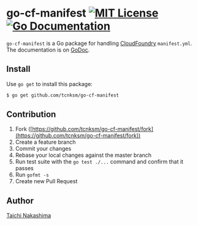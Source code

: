 # go-cf-manifest [![MIT License](http://img.shields.io/badge/license-MIT-blue.svg?style=flat-square)][license] [![Go Documentation](http://img.shields.io/badge/go-documentation-blue.svg?style=flat-square)][godocs]

[license]: https://github.com/tcnksm/go-cf-manifest/blob/master/LICENSE
[godocs]: http://godoc.org/github.com/tcnksm/go-cf-manifest

`go-cf-manifest` is a Go package for handling [CloudFoundry](https://www.cloudfoundry.org/) `manifest.yml`. The documentation is on [GoDoc][godocs].

## Install

Use `go get` to install this package:

```bash
$ go get github.com/tcnksm/go-cf-manifest
```

## Contribution

1. Fork ([https://github.com/tcnksm/go-cf-manifest/fork](https://github.com/tcnksm/go-cf-manifest/fork))
1. Create a feature branch
1. Commit your changes
1. Rebase your local changes against the master branch
1. Run test suite with the `go test ./...` command and confirm that it passes
1. Run `gofmt -s`
1. Create new Pull Request

## Author

[Taichi Nakashima](https://github.com/tcnksm)
